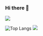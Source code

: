 ### Hi there 👋

<!--
**JinuSpace/JinuSpace** is a ✨ _special_ ✨ repository because its `README.md` (this file) appears on your GitHub profile.

Here are some ideas to get you started:

- 🔭 I’m currently working on ...
- 🌱 I’m currently learning ...
- 👯 I’m looking to collaborate on ...
- 🤔 I’m looking for help with ...
- 💬 Ask me about ...
- 📫 How to reach me: ...
- 😄 Pronouns: ...
- ⚡ Fun fact: ...
-->

<a>
<img src= ![Anurag's GitHub stats](https://github-readme-stats.vercel.app/api?username=JinuSpace&theme=dark&show_icons=true)   />
</a>


![Top Langs](https://github-readme-stats.vercel.app/api/top-langs/?username=JinuSpace&layout=compact&theme=dark)
<a>
<img src= />
</a>
